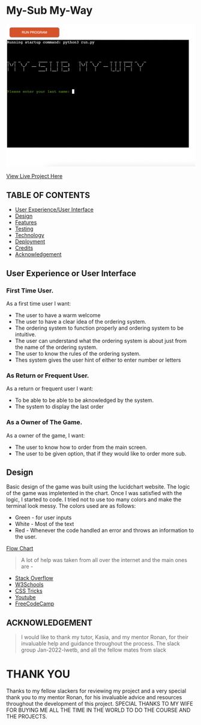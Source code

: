 # My-Sub My-Way
![Main Page](/assets/images/main_image.png)

[View Live Project Here](https://my-sub-my-way.herokuapp.com/)

## TABLE OF CONTENTS
- [User Experience/User Interface](#user-experience-or-user-interface)
- [Design](#design)
- [Features](#features)
- [Testing](#testing)
- [Technology](#technology)
- [Deployment](#deployment) 
- [Credits](#credits)
- [Acknowledgement](#acknowledgement)

## User Experience or User Interface
### First Time User.
As a first time user I want:
- The user to have a warm welcome
- The user to have a clear idea of the ordering system.
- The ordering system to function properly and ordering system to be intuitive.
- The user can understand what the ordering system is about just from the name of the ordering system.
- The user to know the rules of the ordering system.
- Thes system gives the user hint of either to enter number or letters

### As Return or Frequent User.
As a return or frequent user I want:
- To be able to be able to be aknowledged by the system.
- The system to display the last order

### As a Owner of The Game.
As a owner of the game, I want:
- The user to know how to order from the main screen.
- The user to be given option, that if they would like to order more sub.

## Design
Basic design of the game was built using the lucidchart website. The logic of the game was impletented in the 
chart. Once I was satisfied with the logic, I started to code. I tried not to use too many colors and make the terminal look messy.
The colors used are as follows:
- Green - for user inputs
- White - Most of the text
- Red - Whenever the code handled an error and throws an information to the user.

[Flow Chart](assets/images/flow-chart.png)


>A lot of help was taken from all over the internet and the main ones are - 
- [Stack Overflow](https://stackoverflow.com/)
- [W3Schools](https://www.w3schools.com/)
- [CSS Tricks](https://css-tricks.com/)
- [Youtube](https://www.youtube.com/)
- [FreeCodeCamp](https://www.freecodecamp.org/)

## ACKNOWLEDGEMENT
> I would like to thank my tutor, Kasia, and my mentor Ronan, for their invaluable help and guidance throughout the process. The slack group Jan-2022-lwetb, and all the fellow mates from slack

# THANK YOU
Thanks to my fellow slackers for reviewing my project and a very special thank you to my mentor Ronan, for his invaluable advice and resources throughout the development of this project. SPECIAL THANKS TO MY WIFE FOR BUYING ME ALL THE TIME IN THE WORLD TO DO THE COURSE AND THE PROJECTS.